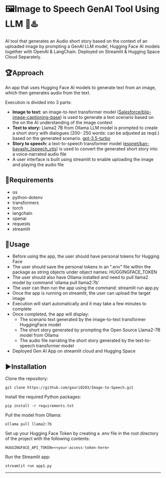 # 🖼️Image to Speech GenAI Tool Using LLM 🌟♨️
AI tool that generates an Audio short story based on the context of an uploaded image by prompting a GenAI LLM model, Hugging Face AI models together with OpenAI &amp; LangChain. Deployed on Streamlit & Hugging Space Cloud Separately.

## 🏆Approach
An app that uses Hugging Face AI models to generate text from an image, which then generates audio from the text.

Execution is divided into 3 parts:
- **Image to text:**
  an image-to-text transformer model ([Salesforce/blip-image-captioning-base](https://huggingface.co/Salesforce/blip-image-captioning-base)) is used to generate a text scenario based on the on the AI understanding of the image context
- **Text to story:**
  Llama2 7B from Ollama LLM model is prompted to create a short story with dialogues (200- 250 words: can be adjusted as reqd.) based on the generated scenario. [gpt-3.5-turbo](https://platform.openai.com/docs/models/gpt-3-5)
- **Story to speech:**
  a text-to-speech transformer model ([espnet/kan-bayashi_ljspeech_vits](https://huggingface.co/espnet/kan-bayashi_ljspeech_vits)) is used to convert the generated short story into a voice-narrated audio file
- A user interface is built using streamlit to enable uploading the image and playing the audio file
  

## 🌟Requirements

- os
- python-dotenv
- transformers
- torch
- langchain
- openai
- requests
- streamlit
  

## 🚀Usage

- Before using the app, the user should have personal tokens for Hugging Face
- The user should save the personal tokens in an ".env" file within the package as string objects under object names: HUGGINGFACE_TOKEN 
- The user should also have Ollama installed and need to pull llama2 model by command 'ollama pull llama2:7b'
- The user can then run the app using the command: streamlit run app.py
- Once the app is running on streamlit, the user can upload the target image
- Execution will start automatically and it may take a few minutes to complete
- Once completed, the app will display:
  - The scenario text generated by the image-to-text transformer HuggingFace model
  - The short story generated by prompting the Open Source Llama2-7B model from Ollama
  - The audio file narrating the short story generated by the text-to-speech transformer model
- Deployed Gen AI App on streamlit cloud and Hugging Space


## ▶️Installation

Clone the repository:

`git clone https://github.com/gauri0203/Image-to-Speech.git`

Install the required Python packages:

`pip install -r requirements.txt`

Pull the model from Ollama:

`ollama pull llama2:7b`

Set up your Hugging Face Token by creating a .env file in the root directory of the project with the following contents:

`HUGGINGFACE_API_TOKEN=<<your-access-token-here>`

Run the Streamlit app:

`streamlit run app1.py`



---
